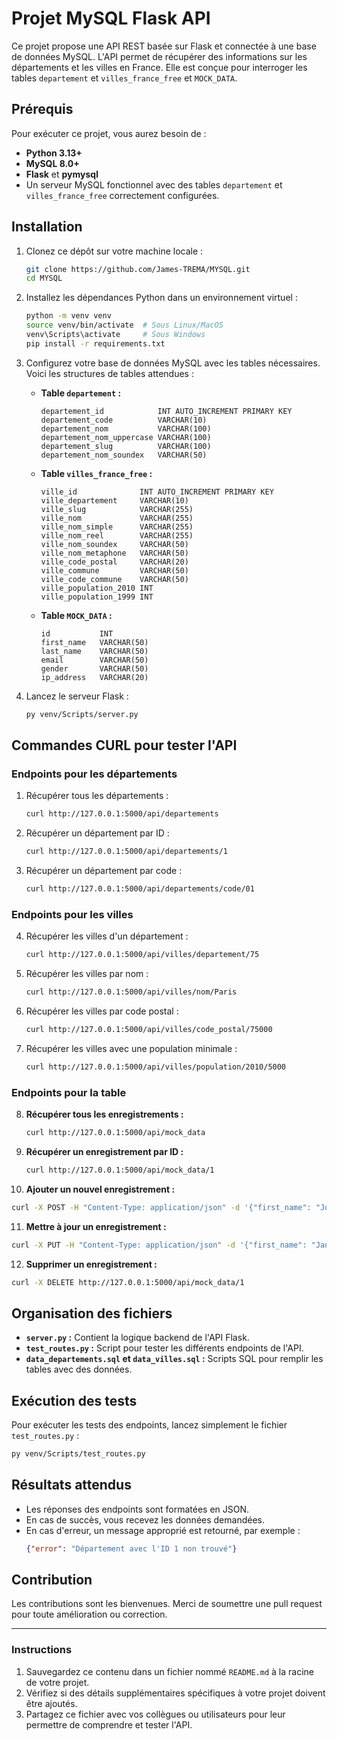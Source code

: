 # Projet MySQL Flask API

Ce projet propose une API REST basée sur Flask et connectée à une base de données MySQL. L'API permet de récupérer des informations sur les départements et les villes en France. Elle est conçue pour interroger les tables `departement` et `villes_france_free` et `MOCK_DATA`.

## Prérequis

Pour exécuter ce projet, vous aurez besoin de :
- **Python 3.13+**
- **MySQL 8.0+**
- **Flask** et **pymysql**
- Un serveur MySQL fonctionnel avec des tables `departement` et `villes_france_free` correctement configurées.

## Installation

1. Clonez ce dépôt sur votre machine locale :
   ```bash
   git clone https://github.com/James-TREMA/MYSQL.git
   cd MYSQL
   ```

2. Installez les dépendances Python dans un environnement virtuel :
   ```bash
   python -m venv venv
   source venv/bin/activate  # Sous Linux/MacOS
   venv\Scripts\activate     # Sous Windows
   pip install -r requirements.txt
   ```

3. Configurez votre base de données MySQL avec les tables nécessaires. Voici les structures de tables attendues :
   - **Table `departement` :**
     ```
     departement_id            INT AUTO_INCREMENT PRIMARY KEY
     departement_code          VARCHAR(10)
     departement_nom           VARCHAR(100)
     departement_nom_uppercase VARCHAR(100)
     departement_slug          VARCHAR(100)
     departement_nom_soundex   VARCHAR(50)
     ```
   - **Table `villes_france_free` :**
     ```
     ville_id              INT AUTO_INCREMENT PRIMARY KEY
     ville_departement     VARCHAR(10)
     ville_slug            VARCHAR(255)
     ville_nom             VARCHAR(255)
     ville_nom_simple      VARCHAR(255)
     ville_nom_reel        VARCHAR(255)
     ville_nom_soundex     VARCHAR(50)
     ville_nom_metaphone   VARCHAR(50)
     ville_code_postal     VARCHAR(20)
     ville_commune         VARCHAR(50)
     ville_code_commune    VARCHAR(50)
     ville_population_2010 INT
     ville_population_1999 INT
     ```
   - **Table `MOCK_DATA` :**
     ```
     id           INT
     first_name   VARCHAR(50)
     last_name    VARCHAR(50)
     email        VARCHAR(50)
     gender       VARCHAR(50)
     ip_address   VARCHAR(20)
     ```

4. Lancez le serveur Flask :
   ```bash
   py venv/Scripts/server.py
   ```

## Commandes CURL pour tester l'API

### **Endpoints pour les départements**

1. Récupérer tous les départements :
   ```bash
   curl http://127.0.0.1:5000/api/departements
   ```

2. Récupérer un département par ID :
   ```bash
   curl http://127.0.0.1:5000/api/departements/1
   ```

3. Récupérer un département par code :
   ```bash
   curl http://127.0.0.1:5000/api/departements/code/01
   ```

### **Endpoints pour les villes**

4. Récupérer les villes d'un département :
   ```bash
   curl http://127.0.0.1:5000/api/villes/departement/75
   ```

5. Récupérer les villes par nom :
   ```bash
   curl http://127.0.0.1:5000/api/villes/nom/Paris
   ```

6. Récupérer les villes par code postal :
   ```bash
   curl http://127.0.0.1:5000/api/villes/code_postal/75000
   ```

7. Récupérer les villes avec une population minimale :
   ```bash
   curl http://127.0.0.1:5000/api/villes/population/2010/5000
   ```

### **Endpoints pour la table**

8. **Récupérer tous les enregistrements :**
   ```bash
   curl http://127.0.0.1:5000/api/mock_data
   ```

9. **Récupérer un enregistrement par ID :**
   ```bash
   curl http://127.0.0.1:5000/api/mock_data/1
   ```

10. **Ajouter un nouvel enregistrement :**
   ```bash
   curl -X POST -H "Content-Type: application/json" -d '{"first_name": "John", "last_name": "Doe", "email": "john.doe@example.com", "gender": "Male", "ip_address": "192.168.1.1"}' http://127.0.0.1:5000/api/mock_data
   ```

11. **Mettre à jour un enregistrement :**
   ```bash
   curl -X PUT -H "Content-Type: application/json" -d '{"first_name": "Jane", "last_name": "Smith", "email": "jane.smith@example.com", "gender": "Female", "ip_address": "192.168.1.2"}' http://127.0.0.1:5000/api/mock_data/1
   ```

12. **Supprimer un enregistrement :**
   ```bash
   curl -X DELETE http://127.0.0.1:5000/api/mock_data/1
   ```


## Organisation des fichiers

- **`server.py` :** Contient la logique backend de l'API Flask.
- **`test_routes.py` :** Script pour tester les différents endpoints de l'API.
- **`data_departements.sql` et `data_villes.sql` :** Scripts SQL pour remplir les tables avec des données.

## Exécution des tests

Pour exécuter les tests des endpoints, lancez simplement le fichier `test_routes.py` :
```bash
py venv/Scripts/test_routes.py
```

## Résultats attendus

- Les réponses des endpoints sont formatées en JSON.
- En cas de succès, vous recevez les données demandées.
- En cas d'erreur, un message approprié est retourné, par exemple :
  ```json
  {"error": "Département avec l'ID 1 non trouvé"}
  ```

## Contribution

Les contributions sont les bienvenues. Merci de soumettre une pull request pour toute amélioration ou correction.

---

### **Instructions**
1. Sauvegardez ce contenu dans un fichier nommé `README.md` à la racine de votre projet.
2. Vérifiez si des détails supplémentaires spécifiques à votre projet doivent être ajoutés. 
3. Partagez ce fichier avec vos collègues ou utilisateurs pour leur permettre de comprendre et tester l'API.